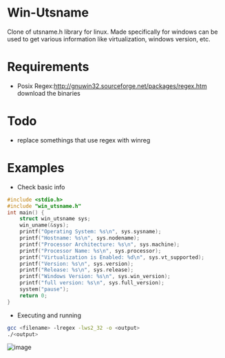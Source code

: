# Win-Utsname
Clone of utsname.h library for linux. Made specifically for windows can be used to get various information like virtualization, windows version, etc.
# Requirements
* Posix Regex:http://gnuwin32.sourceforge.net/packages/regex.htm download the binaries
# Todo
* replace somethings that use regex with winreg

# Examples
* Check basic info
```c
#include <stdio.h>
#include "win_utsname.h"
int main() {
	struct win_utsname sys;
	win_uname(&sys);
	printf("Operating System: %s\n", sys.sysname);
	printf("Hostname: %s\n", sys.nodename);
	printf("Processor Architecture: %s\n", sys.machine);
	printf("Processor Name: %s\n", sys.processor);
	printf("Virtualization is Enabled: %d\n", sys.vt_supported);
	printf("Version: %s\n", sys.version);
	printf("Release: %s\n", sys.release);
	printf("Windows Version: %s\n", sys.win_version);
	printf("full version: %s\n", sys.full_version);
	system("pause");
	return 0;
}
```
* Executing and running
```bash
gcc <filename> -lregex -lws2_32 -o <output>
./<output>
```
![image](https://user-images.githubusercontent.com/54384337/119207922-b40ac500-ba65-11eb-9862-e2f6dd2c2750.png)
